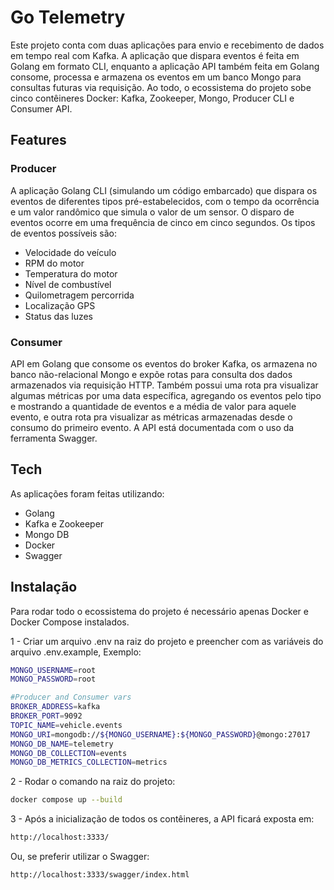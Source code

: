 # Go Telemetry

Este projeto conta com duas aplicações para envio e recebimento de dados em tempo real com Kafka. A aplicação que dispara eventos é feita em Golang em formato CLI, enquanto a aplicação API também feita em Golang consome, processa e armazena os eventos em um banco Mongo para consultas futuras via requisição. Ao todo, o ecossistema do projeto sobe cinco contêineres Docker: Kafka, Zookeeper, Mongo, Producer CLI e Consumer API.

## Features
### Producer
A aplicação Golang CLI (simulando um código embarcado) que dispara os eventos de diferentes tipos pré-estabelecidos, com o tempo da ocorrência e um valor randômico que simula o valor de um sensor. O disparo de eventos ocorre em uma frequência de cinco em cinco segundos. Os tipos de eventos possíveis são:
- Velocidade do veículo
- RPM do motor
- Temperatura do motor
- Nível de combustível
- Quilometragem percorrida
- Localização GPS
- Status das luzes

### Consumer
API em Golang que consome os eventos do broker Kafka, os armazena no banco não-relacional Mongo e expõe rotas para consulta dos dados armazenados via requisição HTTP. Também possui uma rota pra visualizar algumas métricas por uma data específica, agregando os eventos pelo tipo e mostrando a quantidade de eventos e a média de valor para aquele evento, e outra rota pra visualizar as métricas armazenadas desde o consumo do primeiro evento. A API está documentada com o uso da ferramenta Swagger.

## Tech

As aplicações foram feitas utilizando:

- Golang 
- Kafka e Zookeeper
- Mongo DB
- Docker
- Swagger

## Instalação

Para rodar todo o ecossistema do projeto é necessário apenas Docker e Docker Compose instalados.

1 - Criar um arquivo .env na raiz do projeto e preencher com as variáveis do arquivo .env.example, Exemplo:
```sh
MONGO_USERNAME=root
MONGO_PASSWORD=root

#Producer and Consumer vars
BROKER_ADDRESS=kafka
BROKER_PORT=9092
TOPIC_NAME=vehicle.events
MONGO_URI=mongodb://${MONGO_USERNAME}:${MONGO_PASSWORD}@mongo:27017
MONGO_DB_NAME=telemetry
MONGO_DB_COLLECTION=events
MONGO_DB_METRICS_COLLECTION=metrics
```
2 - Rodar o comando na raiz do projeto:
```sh
docker compose up --build
```
3 - Após a inicialização de todos os contêineres, a API ficará exposta em:

```sh
http://localhost:3333/
```
Ou, se preferir utilizar o Swagger:
```sh
http://localhost:3333/swagger/index.html
```
